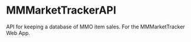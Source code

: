 # MMMarketTrackerAPI
API for keeping a database of MMO item sales. For the MMMarketTracker Web App.
